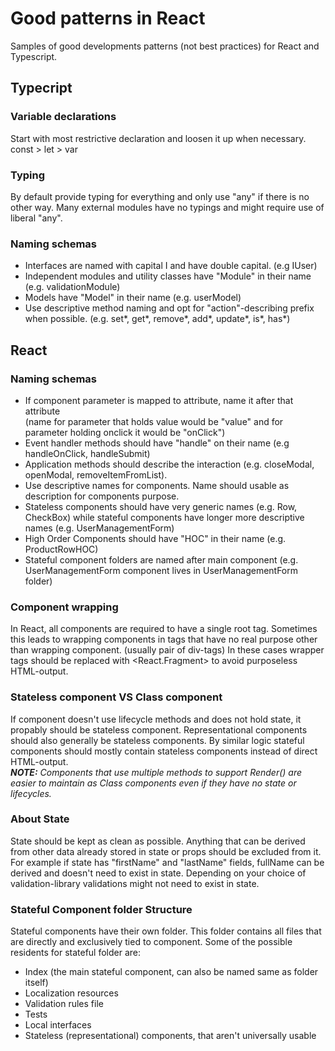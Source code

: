 # Good patterns in React

Samples of good developments patterns (not best practices) for React and Typescript.


## Typecript

### Variable declarations

Start with most restrictive declaration and loosen it up when necessary.  
const > let > var 

### Typing

By default provide typing for everything and only use "any" if there is no other way.
Many external modules have no typings and might require use of liberal "any".

### Naming schemas

* Interfaces are named with capital I and have double capital. (e.g IUser)
* Independent modules and utility classes have "Module" in their name (e.g. validationModule)
* Models have "Model" in their name (e.g. userModel)
* Use descriptive method naming and opt for "action"-describing prefix when possible. (e.g. set*, get*, remove*, add*, update*, is*, has*)


## React 

### Naming schemas

* If component parameter is mapped to attribute, name it after that attribute  
(name for parameter that holds value would be "value" and for parameter holding onclick it would be "onClick")
* Event handler methods should have "handle" on their name (e.g handleOnClick, handleSubmit)
* Application methods should describe the interaction (e.g. closeModal, openModal, removeItemFromList).
* Use descriptive names for components. Name should usable as description for components purpose.
* Stateless components should have very generic names (e.g. Row, CheckBox) while stateful components have longer more descriptive names (e.g. UserManagementForm)
* High Order Components should have "HOC" in their name (e.g. ProductRowHOC)
* Stateful component folders are named after main component (e.g. UserManagementForm component lives in UserManagementForm folder)


### Component wrapping

In React, all components are required to have a single root tag. 
Sometimes this leads to wrapping components in tags that have no real purpose other than wrapping component. (usually pair of div-tags)
In these cases wrapper tags should be replaced with <React.Fragment> to avoid purposeless HTML-output.

### Stateless component VS Class component

If component doesn't use lifecycle methods and does not hold state, it  propably should be stateless component. 
Representational components should also generally be stateless components.
By similar logic stateful components should mostly contain stateless components instead of direct HTML-output.  
_**NOTE:** Components that use multiple methods to support Render() are easier to maintain as Class components even if they have no state or lifecycles._

### About State

State should be kept as clean as possible. Anything that can be derived from other data already stored in state or props should be excluded from it.
For example if state has "firstName" and "lastName" fields, fullName can be derived and doesn't need to exist in state.
Depending on your choice of validation-library validations might not need to exist in state.

### Stateful Component folder Structure
Stateful components have their own folder. This folder contains all files that are directly and exclusively tied to component.
Some of the possible residents for stateful folder are:
* Index (the main stateful component, can also be named same as folder itself)
* Localization resources
* Validation rules file
* Tests
* Local interfaces
* Stateless (representational) components, that aren't universally usable









